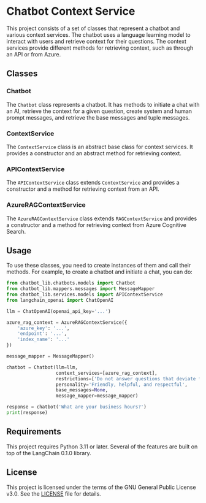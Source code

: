 # Chatbot Context Service

This project consists of a set of classes that represent a chatbot and various context services. The chatbot uses a language learning model to interact with users and retrieve context for their questions. The context services provide different methods for retrieving context, such as through an API or from Azure.

## Classes

### Chatbot

The `Chatbot` class represents a chatbot. It has methods to initiate a chat with an AI, retrieve the context for a given question, create system and human prompt messages, and retrieve the base messages and tuple messages.

### ContextService

The `ContextService` class is an abstract base class for context services. It provides a constructor and an abstract method for retrieving context.

### APIContextService

The `APIContextService` class extends `ContextService` and provides a constructor and a method for retrieving context from an API.

### AzureRAGContextService

The `AzureRAGContextService` class extends `RAGContextService` and provides a constructor and a method for retrieving context from Azure Cognitive Search.

## Usage

To use these classes, you need to create instances of them and call their methods. For example, to create a chatbot and initiate a chat, you can do:

```python
from chatbot_lib.chatbots.models import Chatbot
from chatbot_lib.mappers.messages import MessageMapper
from chatbot_lib.services.models import APIContextService
from langchain_openai import ChatOpenAI

llm = ChatOpenAI(openai_api_key='...')

azure_rag_context = AzureRAGContextService({
    'azure_key': '...',
    'endpoint': '...',
    'index_name': '...'
})

message_mapper = MessageMapper()

chatbot = Chatbot(llm=llm,
                  context_services=[azure_rag_context],
                  restrictions=['Do not answer questions that deviate from the informed context'],
                  personality='Friendly, helpful, and respectful',
                  base_messages=None,
                  message_mapper=message_mapper)

response = chatbot('What are your business hours?')
print(response)
```

## Requirements

This project requires Python 3.11 or later. Several of the features are built on top of the LangChain 0.1.0 library.

## License

This project is licensed under the terms of the GNU General Public License v3.0. See the [LICENSE](LICENSE.md) file for details.